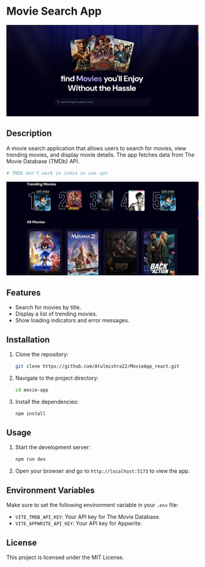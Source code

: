 # Movie Search App

![Hero Image](public/websiteImage1.png)




## Description
A movie search application that allows users to search for movies, view trending movies, and display movie details. The app fetches data from The Movie Database (TMDb) API.

```bash
# TMDb don't work in india so use vpn
```
![Hero Image](public/websiteImage2.png)

## Features
- Search for movies by title.
- Display a list of trending movies.
- Show loading indicators and error messages.

## Installation
1. Clone the repository:
   ```bash
   git clone https://github.com/Atulmishra22/MovieApp_react.git
   ```
2. Navigate to the project directory:
   ```bash
   cd movie-app
   ```
3. Install the dependencies:
   ```bash
   npm install
   ```

## Usage
1. Start the development server:
   ```bash
   npm run dev
   ```
2. Open your browser and go to `http://localhost:5173` to view the app.

## Environment Variables
Make sure to set the following environment variable in your `.env` file:
- `VITE_TMDB_API_KEY`: Your API key for The Movie Database.
- `VITE_APPWRITE_API_KEY`: Your API key for Appwrite.

## License
This project is licensed under the MIT License.
